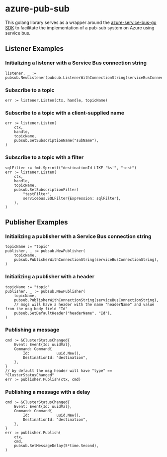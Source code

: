 # azure-pub-sub
This golang library serves as a wrapper around the [azure-service-bus-go SDK](https://github.com/Azure/azure-service-bus-go) to facilitate the implementation of a pub-sub system on Azure using service bus.

## Listener Examples
### Initializing a listener with a Service Bus connection string
```
listener, _ := pubsub.NewListener(pubsub.ListenerWithConnectionString(serviceBusConnectionString))
```

### Subscribe to a topic
```
err := listener.Listen(ctx, handle, topicName)
```

### Subscribe to a topic with a client-supplied name
```
err := listener.Listen(
    ctx,
    handle,
    topicName,
    pubsub.SetSubscriptionName("subName"),
)
```

### Subscribe to a topic with a filter
```
sqlFilter := fmt.Sprintf("destinationId LIKE '%s'", "test")
err := listener.Listen(
    ctx,
    handle,
    topicName,
    pubsub.SetSubscriptionFilter(
        "testFilter",
        servicebus.SQLFilter{Expression: sqlFilter},
    ),
)
```

## Publisher Examples
### Initializing a publisher with a Service Bus connection string
```
topicName := "topic"
publisher, _ := pubsub.NewPublisher(
    topicName,
    pubsub.PublisherWithConnectionString(serviceBusConnectionString),
)
```

### Initializing a publisher with a header
```
topicName := "topic"
publisher, _ := pubsub.NewPublisher(
    topicName,
    pubsub.PublisherWithConnectionString(serviceBusConnectionString),
    // msgs will have a header with the name "headerName" and value from the msg body field "Id"
    pubsub.SetDefaultHeader("headerName", "Id"),
)
```

### Publishing a message
```
cmd := &ClusterStatusChanged{
    Event: Event{Id: uuidVal},
    Command: Command{
        Id:            uuid.New(),
        DestinationId: "destination",
    },
}
// by default the msg header will have "type" == "ClusterStatusChanged"
err := publisher.Publish(ctx, cmd)
```

### Publishing a message with a delay
```
cmd := &ClusterStatusChanged{
    Event: Event{Id: uuidVal},
    Command: Command{
        Id:            uuid.New(),
        DestinationId: "destination",
    },
}
err := publisher.Publish(
    ctx,
    cmd,
    pubsub.SetMessageDelay(5*time.Second),
)
```
